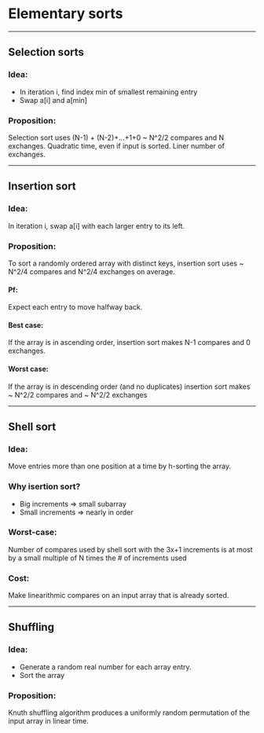 # Elementary sorts
---
## Selection sorts
### Idea: 
*    In iteration i, find index min of smallest remaining entry
*    Swap a[i] and a[min]
### Proposition:
Selection sort uses (N-1) + (N-2)+...+1+0 ~ N^2/2 compares and N exchanges. Quadratic time, even if input is sorted. Liner number of exchanges.

---
## Insertion sort
### Idea:
In iteration i, swap a[i] with each larger entry to its left.
### Proposition:
To sort a randomly ordered array with distinct keys, insertion sort uses ~ N^2/4 compares and N^2/4 exchanges on average.
#### Pf:
Expect each entry to move halfway back.
#### Best case:
If the array is in ascending order, insertion sort makes N-1 compares and 0 exchanges.
#### Worst case:
If the array is in descending order (and no duplicates) insertion sort makes ~ N^2/2 compares and ~ N^2/2 exchanges

---
## Shell sort
### Idea:
Move entries more than one position at a time by h-sorting the array.
### Why isertion sort?
*    Big increments => small subarray
*    Small increments => nearly in order 
### Worst-case:
Number of compares used by shell sort with the 3x+1 increments is at most by a small multiple of N times the # of increments used
### Cost:
Make linearithmic compares on an input array that is already sorted.

---
## Shuffling
### Idea:
*    Generate a random real number for each array entry.
*    Sort the array 
### Proposition:
Knuth shuffling algorithm produces a uniformly random permutation of the input array in linear time.
